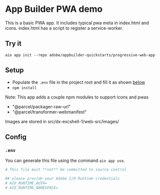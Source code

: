 # App Builder PWA demo

This is a basic PWA app. It includes typical pwa meta in index.html and icons.
index.html has a script to register a service-worker.

## Try it

`aio app init --repo adobe/appbuilder-quickstarts/progressive-web-app`

## Setup

- Populate the `.env` file in the project root and fill it as shown [below](#env)
- `npm install`

Note: This app adds a couple npm modules to support icons and pwas
- "@parcel/packager-raw-url"
- "@parcel/transformer-webmanifest"

Images are stored in src/dx-excshell-1/web-src/images/

## Config

### `.env`

You can generate this file using the command `aio app use`.

```bash
# This file must **not** be committed to source control

## please provide your Adobe I/O Runtime credentials
# AIO_RUNTIME_AUTH=
# AIO_RUNTIME_NAMESPACE=
```

